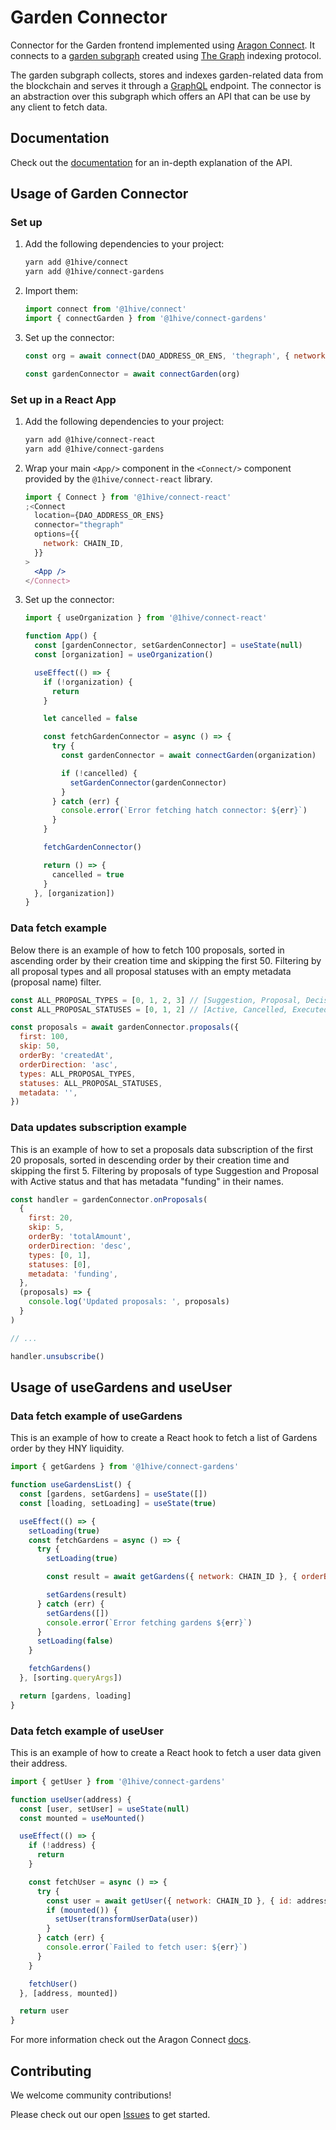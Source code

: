 # Garden Connector

Connector for the Garden frontend implemented using [Aragon Connect](https://aragon.org/connect). It connects to a [garden subgraph](https://github.com/1Hive/gardens/tree/master/packages/subgraph) created using [The Graph](https://thegraph.com/) indexing protocol.

The garden subgraph collects, stores and indexes garden-related data from the blockchain and serves it through a [GraphQL](https://graphql.org/) endpoint. The connector is an abstraction over this subgraph which offers an API that can be use by any client to fetch data.

## Documentation

Check out the [documentation](https://1hive.github.io/gardens/modules.html) for an in-depth explanation of the API.

## Usage of Garden Connector

### Set up

1.  Add the following dependencies to your project:

    ```sh
    yarn add @1hive/connect
    yarn add @1hive/connect-gardens
    ```

2.  Import them:

    ```js
    import connect from '@1hive/connect'
    import { connectGarden } from '@1hive/connect-gardens'
    ```

3.  Set up the connector:

    ```js
    const org = await connect(DAO_ADDRESS_OR_ENS, 'thegraph', { network: CHAIN_ID })

    const gardenConnector = await connectGarden(org)
    ```

### Set up in a React App

1.  Add the following dependencies to your project:

    ```sh
    yarn add @1hive/connect-react
    yarn add @1hive/connect-gardens
    ```

2.  Wrap your main `<App/>` component in the `<Connect/>` component provided by the `@1hive/connect-react` library.

    ```jsx
    import { Connect } from '@1hive/connect-react'
    ;<Connect
      location={DAO_ADDRESS_OR_ENS}
      connector="thegraph"
      options={{
        network: CHAIN_ID,
      }}
    >
      <App />
    </Connect>
    ```

3.  Set up the connector:

    ```js
    import { useOrganization } from '@1hive/connect-react'

    function App() {
      const [gardenConnector, setGardenConnector] = useState(null)
      const [organization] = useOrganization()

      useEffect(() => {
        if (!organization) {
          return
        }

        let cancelled = false

        const fetchGardenConnector = async () => {
          try {
            const gardenConnector = await connectGarden(organization)

            if (!cancelled) {
              setGardenConnector(gardenConnector)
            }
          } catch (err) {
            console.error(`Error fetching hatch connector: ${err}`)
          }
        }

        fetchGardenConnector()

        return () => {
          cancelled = true
        }
      }, [organization])
    }
    ```

### Data fetch example

Below there is an example of how to fetch 100 proposals, sorted in ascending order by their creation time and skipping the first 50. Filtering by all proposal types and all proposal statuses with an empty metadata (proposal name) filter.

```js
const ALL_PROPOSAL_TYPES = [0, 1, 2, 3] // [Suggestion, Proposal, Decision, Stream]
const ALL_PROPOSAL_STATUSES = [0, 1, 2] // [Active, Cancelled, Executed]

const proposals = await gardenConnector.proposals({
  first: 100,
  skip: 50,
  orderBy: 'createdAt',
  orderDirection: 'asc',
  types: ALL_PROPOSAL_TYPES,
  statuses: ALL_PROPOSAL_STATUSES,
  metadata: '',
})
```

### Data updates subscription example

This is an example of how to set a proposals data subscription of the first 20 proposals, sorted in descending order by their creation time and skipping the first 5. Filtering by proposals of type Suggestion and Proposal with Active status and that has metadata "funding" in their names.

```js
const handler = gardenConnector.onProposals(
  {
    first: 20,
    skip: 5,
    orderBy: 'totalAmount',
    orderDirection: 'desc',
    types: [0, 1],
    statuses: [0],
    metadata: 'funding',
  },
  (proposals) => {
    console.log('Updated proposals: ', proposals)
  }
)

// ...

handler.unsubscribe()
```

## Usage of useGardens and useUser

### Data fetch example of useGardens

This is an example of how to create a React hook to fetch a list of Gardens order by they HNY liquidity.

```jsx
import { getGardens } from '@1hive/connect-gardens'

function useGardensList() {
  const [gardens, setGardens] = useState([])
  const [loading, setLoading] = useState(true)

  useEffect(() => {
    setLoading(true)
    const fetchGardens = async () => {
      try {
        setLoading(true)

        const result = await getGardens({ network: CHAIN_ID }, { orderBy: 'honeyLiquidity' })

        setGardens(result)
      } catch (err) {
        setGardens([])
        console.error(`Error fetching gardens ${err}`)
      }
      setLoading(false)
    }

    fetchGardens()
  }, [sorting.queryArgs])

  return [gardens, loading]
}
```

### Data fetch example of useUser

This is an example of how to create a React hook to fetch a user data given their address.

```jsx
import { getUser } from '@1hive/connect-gardens'

function useUser(address) {
  const [user, setUser] = useState(null)
  const mounted = useMounted()

  useEffect(() => {
    if (!address) {
      return
    }

    const fetchUser = async () => {
      try {
        const user = await getUser({ network: CHAIN_ID }, { id: address.toLowerCase() })
        if (mounted()) {
          setUser(transformUserData(user))
        }
      } catch (err) {
        console.error(`Failed to fetch user: ${err}`)
      }
    }

    fetchUser()
  }, [address, mounted])

  return user
}
```

For more information check out the Aragon Connect [docs](https://connect.aragon.org/).

## Contributing

We welcome community contributions!

Please check out our open [Issues](https://github.com/1Hive/gardens/issues?q=is%3Aissue+is%3Aopen+sort%3Aupdated-desc) to get started.

